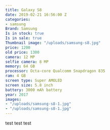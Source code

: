 ```yaml
---
title: Galaxy S8
date: 2019-02-21 16:56:00 Z
categories:
- samsung
Brand: Samsung
Is in stock: true
Is in sale: true 
Thumbnail image: "/uploads/samsung-s8.jpg"
price: 1200
old price: 1300
camera: 12 MP
selfie camera: 8 MP
memory: 64 GB
processor: Octa-core Qualcomm Snapdragon 835
ram: 4 GB
screen type: Super AMOLED
screen size: 5.8 inch
battery: 3000 mAh battery
year: 2017
images:
- "/uploads/samsung-s8-1.jpg"
- "/uploads/samsung-s8-1.jpg"
---
```


test test test